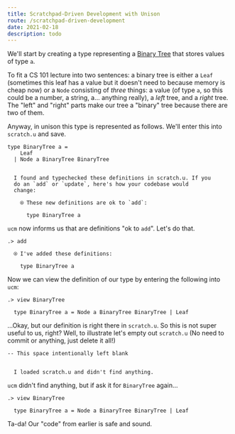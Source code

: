 ```yaml
---
title: Scratchpad-Driven Development with Unison
route: /scratchpad-driven-development
date: 2021-02-18
description: todo
---
```


We'll start by creating a type representing a [Binary Tree](https://en.wikipedia.org/wiki/Binary_tree) that stores values of type `a`.

To fit a CS 101 lecture into two sentences: a binary tree is either a `Leaf` (sometimes this leaf has a value but it doesn't need to because memory is cheap now) or a `Node` consisting of _three_ things: a value (of type `a`, so this could be a number, a string, a... anything really), a _left_ tree, and a _right_ tree. The "left" and "right" parts make our tree a "binary" tree because there are two of them.

Anyway, in unison this type is represented as follows. We'll enter this into `scratch.u` and save.

```unison
type BinaryTree a =
    Leaf
  | Node a BinaryTree BinaryTree
```

```ucm

  I found and typechecked these definitions in scratch.u. If you
  do an `add` or `update`, here's how your codebase would
  change:
  
    ⍟ These new definitions are ok to `add`:
    
      type BinaryTree a

```
`ucm` now informs us that are definitions "ok to `add`". Let's do that.

```ucm
.> add

  ⍟ I've added these definitions:
  
    type BinaryTree a

```
Now we can view the definition of our type by entering the following into `ucm`:

```ucm
.> view BinaryTree

  type BinaryTree a = Node a BinaryTree BinaryTree | Leaf

```
...Okay, but our definition is right there in `scratch.u`. So this is not super useful to us, right? Well, to illustrate let's empty out `scratch.u` (No need to commit or anything, just delete it all!)

```unison
-- This space intentionally left blank
```

```ucm

  I loaded scratch.u and didn't find anything.

```
`ucm` didn't find anything, but if ask it for `BinaryTree` again...

```ucm
.> view BinaryTree

  type BinaryTree a = Node a BinaryTree BinaryTree | Leaf

```
Ta-da! Our "code" from earlier is safe and sound.
